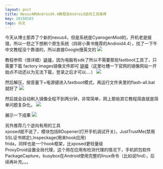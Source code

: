 ```yaml
---
layout: post
title: Nexus4刷Android4.4教程及Android逆向工具推荐
key: 20150103
tags: 杂文
---
```

今天从博士那弄了个新的nexus4，但是系统是CyanogenMod的，开机老是报错，所以一怒之下想刷个原生系统（四哥小黄书推荐的Android4.4），找了一下午中文教程没个靠谱的，所以直接Google搜英文的
![](https://raw.githubusercontent.com/la0s/la0s.github.io/master/screenshots/20180515.1.png)

教程参照（很详细）[链接](https://betanews.com/2013/11/18/how-to-install-android-4-4-kitkat-on-nexus-4-5-7-and-10/)，因为电脑有sdk了所以不需要那些fastboot工具了，只需要下载 factory images镜像文件即可 [链接](https://developers.google.com/android/images)（这里吐槽一下官网的镜像网站一开始点不动还以为无法下载，登录之后才可以....）
![](https://raw.githubusercontent.com/la0s/la0s.github.io/master/screenshots/20180515.1.1.png)

然后解压，按音量下+电源键进入fastboot模式，再运行文件夹里的flash-all.bat就好了
![](https://raw.githubusercontent.com/la0s/la0s.github.io/master/screenshots/20180515.2.png)

然后就会自动刷入镜像全程不到两分钟，非常简单，网上那些其它教程简直就是简单问题复杂化。
![](https://raw.githubusercontent.com/la0s/la0s.github.io/master/screenshots/20180515.3.png)

展示一下成果
![](https://raw.githubusercontent.com/la0s/la0s.github.io/master/screenshots/20180515.4.png)

另外推荐几个逆向有用的工具  
xposed就不说了，模块包括BDopener(打开手机调试开关)，JustTrustMe(禁用SSL证书绑定),Inspeckage(用来hook应用)  
frida，同样也是一个hook框架，比xposed更轻量级  
ProxyDroid设置全局代理，这个用在应用有检测代理的情况下，手机抓包软件PackageCapture，busybox在Android使用完整的linux命令（比如说find），后续再补充。。。

